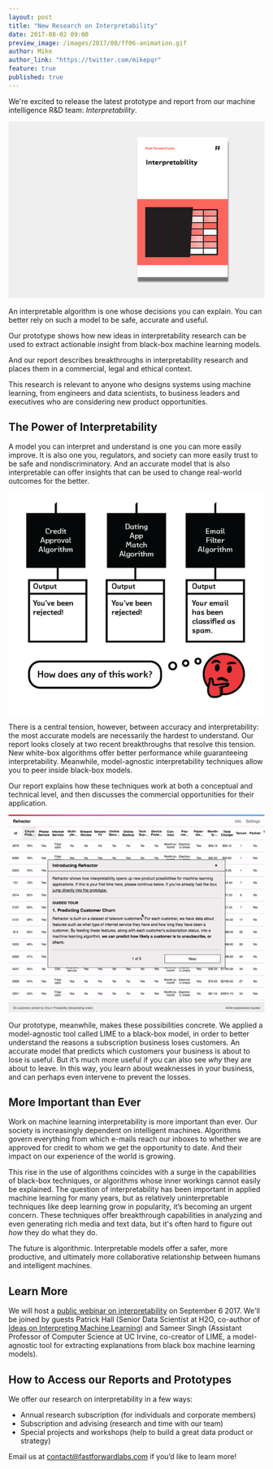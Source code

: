 ```yaml
---
layout: post
title: "New Research on Interpretability"
date: 2017-08-02 09:00
preview_image: /images/2017/08/ff06-animation.gif
author: Mike
author_link: "https://twitter.com/mikepqr"
feature: true
published: true
---
```


We're excited to release the latest prototype and report from our machine
intelligence R&D team: _Interpretability_.

![FF06 Interpretability](/static/images/2017/08/ff06-animation.gif)

An interpretable algorithm is one whose decisions you can explain. You can
better rely on such a model to be safe, accurate and useful.

Our prototype shows how new ideas in interpretability research can be used to
extract actionable insight from black-box machine learning models.

And our report describes breakthroughs in interpretability research and places
them in a commercial, legal and ethical context.

This research is relevant to anyone who designs systems using machine learning,
from engineers and data scientists, to business leaders and executives who are
considering new product opportunities.

## The Power of Interpretability

A model you can interpret and understand is one you can more easily improve. It
is also one you, regulators, and society can more easily trust to be safe and
nondiscriminatory. And an accurate model that is also interpretable can offer
insights that can be used to change real-world outcomes for the better.

![How does any of this work](/static/images/2017/08/howdoesanyofthiswork.png)

There is a central tension, however, between accuracy and interpretability: the
most accurate models are necessarily the hardest to understand. Our report
looks closely at two recent breakthroughs that resolve this tension. New
white-box algorithms offer better performance while guaranteeing
interpretability. Meanwhile, model-agnostic interpretability techniques allow
you to peer inside black-box models.

Our report explains how these techniques work at both a conceptual and
technical level, and then discusses the commercial opportunities for their
application.

![Refractor](/static/images/2017/08/refractor.gif)

Our prototype, meanwhile, makes these possibilities concrete. We applied a
model-agnostic tool called LIME to a black-box model, in order to better
understand the reasons a subscription business loses customers. An accurate
model that predicts which customers your business is about to lose is useful.
But it’s much more useful if you can also see _why_ they are about to leave. In
this way, you learn about weaknesses in your business, and can perhaps even
intervene to prevent the losses.

## More Important than Ever

Work on machine learning interpretability is more important than ever. Our
society is increasingly dependent on intelligent machines. Algorithms govern
everything from which e-mails reach our inboxes to whether we are approved for
credit to whom we get the opportunity to date. And their impact on our
experience of the world is growing.

This rise in the use of algorithms coincides with a surge in the capabilities
of black-box techniques, or algorithms whose inner workings cannot easily be
explained. The question of interpretability has been important in applied
machine learning for many years, but as relatively uninterpretable techniques
like deep learning grow in popularity, it’s becoming an urgent concern. These
techniques offer breakthrough capabilities in analyzing and even generating
rich media and text data, but it's often hard to figure out _how_ they do what
they do.

The future is algorithmic. Interpretable models offer a safer, more productive,
and ultimately more collaborative relationship between humans and intelligent
machines.

## Learn More

We will host a [public webinar on
interpretability](https://mlinterpretability.splashthat.com/) on September 6 2017. We'll be joined by guests Patrick Hall (Senior Data Scientist at H2O,
co-author of [Ideas on Interpreting Machine
Learning](https://www.oreilly.com/ideas/ideas-on-interpreting-machine-learning))
and Sameer Singh (Assistant Professor of Computer Science at UC Irvine,
co-creator of LIME, a model-agnostic tool for extracting explanations from
black box machine learning models). 

## How to Access our Reports and Prototypes

We offer our research on interpretability in a few ways:

 - Annual research subscription (for individuals and corporate members)
 - Subscription and advising (research and time with our team)
 - Special projects and workshops (help to build a great data product or strategy)

Email us at <contact@fastforwardlabs.com> if you’d like to learn more!
